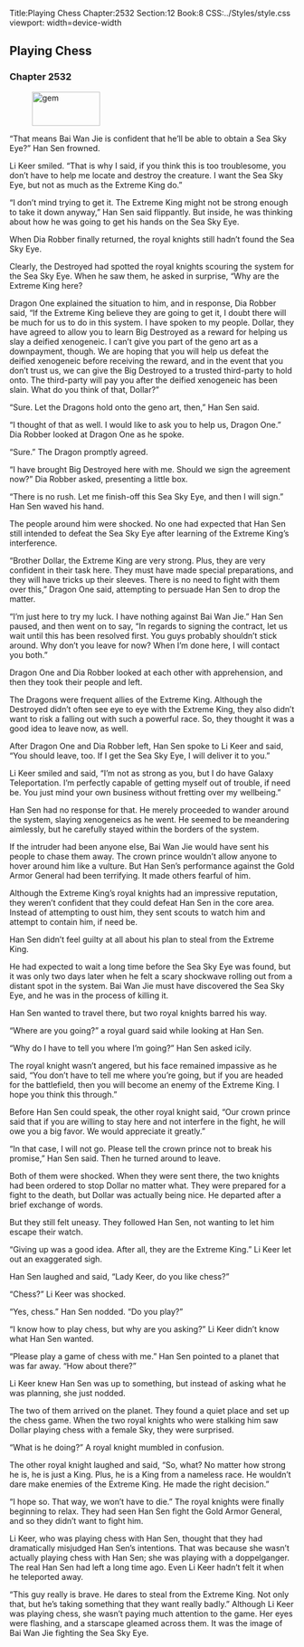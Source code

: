 Title:Playing Chess 
Chapter:2532 
Section:12 
Book:8 
CSS:../Styles/style.css 
viewport: width=device-width
  
## Playing Chess
### Chapter 2532
  
<figure>
	<img src="../Images/gem.gif" alt="gem" id="gem" width="120" height="60" />
</figure>
  

  
“That means Bai Wan Jie is confident that he’ll be able to obtain a Sea Sky Eye?” Han Sen frowned.

Li Keer smiled. “That is why I said, if you think this is too troublesome, you don’t have to help me locate and destroy the creature. I want the Sea Sky Eye, but not as much as the Extreme King do.”

“I don’t mind trying to get it. The Extreme King might not be strong enough to take it down anyway,” Han Sen said flippantly. But inside, he was thinking about how he was going to get his hands on the Sea Sky Eye.

When Dia Robber finally returned, the royal knights still hadn’t found the Sea Sky Eye.

Clearly, the Destroyed had spotted the royal knights scouring the system for the Sea Sky Eye. When he saw them, he asked in surprise, “Why are the Extreme King here?

Dragon One explained the situation to him, and in response, Dia Robber said, “If the Extreme King believe they are going to get it, I doubt there will be much for us to do in this system. I have spoken to my people. Dollar, they have agreed to allow you to learn Big Destroyed as a reward for helping us slay a deified xenogeneic. I can’t give you part of the geno art as a downpayment, though. We are hoping that you will help us defeat the deified xenogeneic before receiving the reward, and in the event that you don’t trust us, we can give the Big Destroyed to a trusted third-party to hold onto. The third-party will pay you after the deified xenogeneic has been slain. What do you think of that, Dollar?”

“Sure. Let the Dragons hold onto the geno art, then,” Han Sen said.

“I thought of that as well. I would like to ask you to help us, Dragon One.” Dia Robber looked at Dragon One as he spoke.

“Sure.” The Dragon promptly agreed.

“I have brought Big Destroyed here with me. Should we sign the agreement now?” Dia Robber asked, presenting a little box.

“There is no rush. Let me finish-off this Sea Sky Eye, and then I will sign.” Han Sen waved his hand.

The people around him were shocked. No one had expected that Han Sen still intended to defeat the Sea Sky Eye after learning of the Extreme King’s interference.

“Brother Dollar, the Extreme King are very strong. Plus, they are very confident in their task here. They must have made special preparations, and they will have tricks up their sleeves. There is no need to fight with them over this,” Dragon One said, attempting to persuade Han Sen to drop the matter.

“I’m just here to try my luck. I have nothing against Bai Wan Jie.” Han Sen paused, and then went on to say, “In regards to signing the contract, let us wait until this has been resolved first. You guys probably shouldn’t stick around. Why don’t you leave for now? When I’m done here, I will contact you both.”

Dragon One and Dia Robber looked at each other with apprehension, and then they took their people and left.

The Dragons were frequent allies of the Extreme King. Although the Destroyed didn’t often see eye to eye with the Extreme King, they also didn’t want to risk a falling out with such a powerful race. So, they thought it was a good idea to leave now, as well.

After Dragon One and Dia Robber left, Han Sen spoke to Li Keer and said, “You should leave, too. If I get the Sea Sky Eye, I will deliver it to you.”

Li Keer smiled and said, “I’m not as strong as you, but I do have Galaxy Teleportation. I’m perfectly capable of getting myself out of trouble, if need be. You just mind your own business without fretting over my wellbeing.”

Han Sen had no response for that. He merely proceeded to wander around the system, slaying xenogeneics as he went. He seemed to be meandering aimlessly, but he carefully stayed within the borders of the system.

If the intruder had been anyone else, Bai Wan Jie would have sent his people to chase them away. The crown prince wouldn’t allow anyone to hover around him like a vulture. But Han Sen’s performance against the Gold Armor General had been terrifying. It made others fearful of him.

Although the Extreme King’s royal knights had an impressive reputation, they weren’t confident that they could defeat Han Sen in the core area. Instead of attempting to oust him, they sent scouts to watch him and attempt to contain him, if need be.

Han Sen didn’t feel guilty at all about his plan to steal from the Extreme King.

He had expected to wait a long time before the Sea Sky Eye was found, but it was only two days later when he felt a scary shockwave rolling out from a distant spot in the system. Bai Wan Jie must have discovered the Sea Sky Eye, and he was in the process of killing it.

Han Sen wanted to travel there, but two royal knights barred his way.

“Where are you going?” a royal guard said while looking at Han Sen.

“Why do I have to tell you where I’m going?” Han Sen asked icily.

The royal knight wasn’t angered, but his face remained impassive as he said, “You don’t have to tell me where you’re going, but if you are headed for the battlefield, then you will become an enemy of the Extreme King. I hope you think this through.”

Before Han Sen could speak, the other royal knight said, “Our crown prince said that if you are willing to stay here and not interfere in the fight, he will owe you a big favor. We would appreciate it greatly.”

“In that case, I will not go. Please tell the crown prince not to break his promise,” Han Sen said. Then he turned around to leave.

Both of them were shocked. When they were sent there, the two knights had been ordered to stop Dollar no matter what. They were prepared for a fight to the death, but Dollar was actually being nice. He departed after a brief exchange of words.

But they still felt uneasy. They followed Han Sen, not wanting to let him escape their watch.

“Giving up was a good idea. After all, they are the Extreme King.” Li Keer let out an exaggerated sigh.

Han Sen laughed and said, “Lady Keer, do you like chess?”

“Chess?” Li Keer was shocked.

“Yes, chess.” Han Sen nodded. “Do you play?”

“I know how to play chess, but why are you asking?” Li Keer didn’t know what Han Sen wanted.

“Please play a game of chess with me.” Han Sen pointed to a planet that was far away. “How about there?”

Li Keer knew Han Sen was up to something, but instead of asking what he was planning, she just nodded.

The two of them arrived on the planet. They found a quiet place and set up the chess game. When the two royal knights who were stalking him saw Dollar playing chess with a female Sky, they were surprised.

“What is he doing?” A royal knight mumbled in confusion.

The other royal knight laughed and said, “So, what? No matter how strong he is, he is just a King. Plus, he is a King from a nameless race. He wouldn’t dare make enemies of the Extreme King. He made the right decision.”

“I hope so. That way, we won’t have to die.” The royal knights were finally beginning to relax. They had seen Han Sen fight the Gold Armor General, and so they didn’t want to fight him.

Li Keer, who was playing chess with Han Sen, thought that they had dramatically misjudged Han Sen’s intentions. That was because she wasn’t actually playing chess with Han Sen; she was playing with a doppelganger. The real Han Sen had left a long time ago. Even Li Keer hadn’t felt it when he teleported away.

“This guy really is brave. He dares to steal from the Extreme King. Not only that, but he’s taking something that they want really badly.” Although Li Keer was playing chess, she wasn’t paying much attention to the game. Her eyes were flashing, and a starscape gleamed across them. It was the image of Bai Wan Jie fighting the Sea Sky Eye.